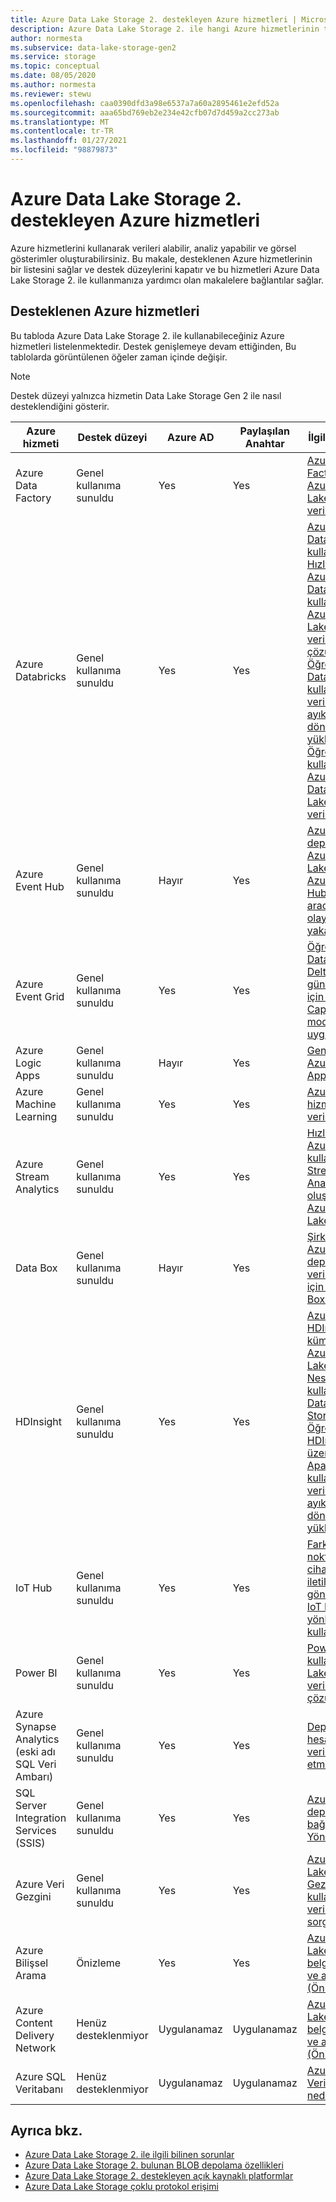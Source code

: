```yaml
---
title: Azure Data Lake Storage 2. destekleyen Azure hizmetleri | Microsoft Docs
description: Azure Data Lake Storage 2. ile hangi Azure hizmetlerinin tümleştirileceğini öğrenin
author: normesta
ms.subservice: data-lake-storage-gen2
ms.service: storage
ms.topic: conceptual
ms.date: 08/05/2020
ms.author: normesta
ms.reviewer: stewu
ms.openlocfilehash: caa0390dfd3a98e6537a7a60a2895461e2efd52a
ms.sourcegitcommit: aaa65bd769eb2e234e42cfb07d7d459a2cc273ab
ms.translationtype: MT
ms.contentlocale: tr-TR
ms.lasthandoff: 01/27/2021
ms.locfileid: "98879873"
---
```

# <a name="azure-services-that-support-azure-data-lake-storage-gen2"></a>Azure Data Lake Storage 2. destekleyen Azure hizmetleri

Azure hizmetlerini kullanarak verileri alabilir, analiz yapabilir ve görsel gösterimler oluşturabilirsiniz. Bu makale, desteklenen Azure hizmetlerinin bir listesini sağlar ve destek düzeylerini kapatır ve bu hizmetleri Azure Data Lake Storage 2. ile kullanmanıza yardımcı olan makalelere bağlantılar sağlar.

## <a name="supported-azure-services"></a>Desteklenen Azure hizmetleri

Bu tabloda Azure Data Lake Storage 2. ile kullanabileceğiniz Azure hizmetleri listelenmektedir. Destek genişlemeye devam ettiğinden, Bu tablolarda görüntülenen öğeler zaman içinde değişir.

> [!NOTE]
> Destek düzeyi yalnızca hizmetin Data Lake Storage Gen 2 ile nasıl desteklendiğini gösterir.

|Azure hizmeti |Destek düzeyi |Azure AD |Paylaşılan Anahtar| İlgili makaleler: |
|---------------|-------------------|---|---|---|
|Azure Data Factory|Genel kullanıma sunuldu|Yes|Yes|[Azure Data Factory ile Azure Data Lake Storage 2. verileri yükleme](../../data-factory/load-azure-data-lake-storage-gen2.md?toc=%2fazure%2fstorage%2fblobs%2ftoc.json)|
|Azure Databricks|Genel kullanıma sunuldu|Yes|Yes|[Azure Databricks ile kullanma](https://docs.azuredatabricks.net/data/data-sources/azure/azure-datalake-gen2.html) <br> [Hızlı başlangıç: Azure Databricks kullanarak Azure Data Lake Storage 2. verileri çözümleme](data-lake-storage-quickstart-create-databricks-account.md) <br>[Öğretici: Azure Databricks kullanarak verileri ayıklama, dönüştürme ve yükleme](/azure/databricks/scenarios/databricks-extract-load-sql-data-warehouse) <br>[Öğretici: Spark kullanarak Azure Databricks Data Lake Storage 2. verilere erişme](data-lake-storage-use-databricks-spark.md)|
|Azure Event Hub|Genel kullanıma sunuldu|Hayır|Yes|[Azure Blob depolama veya Azure Data Lake Storage Azure Event Hubs aracılığıyla olayları yakalama](../../event-hubs/event-hubs-capture-overview.md)|
|Azure Event Grid|Genel kullanıma sunuldu|Yes|Yes|[Öğretici: bir Databricks Delta tablosunu güncelleştirmek için Data Lake Capture modelini uygulama](data-lake-storage-events.md)|
|Azure Logic Apps|Genel kullanıma sunuldu|Hayır|Yes|[Genel Bakış-Azure Logic Apps nedir?](../../logic-apps/logic-apps-overview.md)|
|Azure Machine Learning|Genel kullanıma sunuldu|Yes|Yes|[Azure Storage hizmetlerindeki verilere erişme](../../machine-learning/how-to-access-data.md)|
|Azure Stream Analytics|Genel kullanıma sunuldu|Yes|Yes|[Hızlı başlangıç: Azure portalını kullanarak Stream Analytics işi oluşturma](../../stream-analytics/stream-analytics-quick-create-portal.md) <br> [Azure Data Lake Gen2 çıkış](../../stream-analytics/stream-analytics-define-outputs.md)|
|Data Box|Genel kullanıma sunuldu|Hayır|Yes|[Şirket içi bir, Azure depolama 'ya veri geçirmek için Azure Data Box kullanma](data-lake-storage-migrate-on-premises-hdfs-cluster.md)|
|HDInsight |Genel kullanıma sunuldu|Yes|Yes|[Azure HDInsight kümeleriyle Azure Data Lake Storage 2. Nesil hizmetini kullanma](../../hdinsight/hdinsight-hadoop-use-data-lake-storage-gen2.md?toc=%2fazure%2fstorage%2fblobs%2ftoc.json)<br>[Data Lake Storage 2. ile](data-lake-storage-use-hdfs-data-lake-storage.md) <br>[Öğretici: Azure HDInsight üzerinde Apache Hive kullanarak verileri ayıklama, dönüştürme ve yükleme](data-lake-storage-tutorial-extract-transform-load-hive.md)|
|IoT Hub |Genel kullanıma sunuldu|Yes|Yes|[Farklı uç noktalara cihazdan buluta iletiler göndermek için IoT Hub ileti yönlendirmeyi kullanma](../../iot-hub/iot-hub-devguide-messages-d2c.md)|
|Power BI|Genel kullanıma sunuldu|Yes|Yes|[Power BI kullanarak Data Lake Storage 2. verileri çözümleme](/power-query/connectors/datalakestorage)|
|Azure Synapse Analytics (eski adı SQL Veri Ambarı)|Genel kullanıma sunuldu|Yes|Yes|[Depolama hesabındaki verileri analiz etme](../../synapse-analytics/get-started-analyze-storage.md?toc=%2fazure%2fstorage%2fblobs%2ftoc.json)|
|SQL Server Integration Services (SSIS)|Genel kullanıma sunuldu|Yes|Yes|[Azure depolama bağlantı Yöneticisi](/sql/integration-services/connection-manager/azure-storage-connection-manager)|
|Azure Veri Gezgini|Genel kullanıma sunuldu|Yes|Yes|[Azure Data Lake Azure Veri Gezgini kullanarak verileri sorgulama](/azure/data-explorer/data-lake-query-data)|
|Azure Bilişsel Arama|Önizleme|Yes|Yes|[Azure Data Lake Storage 2. belgelerini dizin ve arama (Önizleme)](../../search/search-howto-index-azure-data-lake-storage.md)|
|Azure Content Delivery Network|Henüz desteklenmiyor|Uygulanamaz|Uygulanamaz|[Azure Data Lake Storage 2. belgelerini dizin ve arama (Önizleme)](../../cdn/cdn-overview.md)|
|Azure SQL Veritabanı|Henüz desteklenmiyor|Uygulanamaz|Uygulanamaz|[Azure SQL Veritabanı nedir?](../../azure-sql/database/sql-database-paas-overview.md)|

## <a name="see-also"></a>Ayrıca bkz.

- [Azure Data Lake Storage 2. ile ilgili bilinen sorunlar](data-lake-storage-known-issues.md)
- [Azure Data Lake Storage 2. bulunan BLOB depolama özellikleri](data-lake-storage-supported-blob-storage-features.md)
- [Azure Data Lake Storage 2. destekleyen açık kaynaklı platformlar](data-lake-storage-supported-open-source-platforms.md)
- [Azure Data Lake Storage çoklu protokol erişimi](data-lake-storage-multi-protocol-access.md)